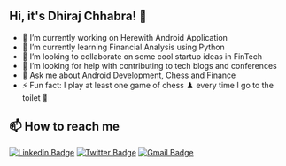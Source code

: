## Hi, it's Dhiraj Chhabra! 👋

- 🔭 I’m currently working on Herewith Android Application
- 🌱 I’m currently learning Financial Analysis using Python
- 👯 I’m looking to collaborate on some cool startup ideas in FinTech
- 🤔 I’m looking for help with contributing to tech blogs and conferences
- 💬 Ask me about Android Development, Chess and Finance
- ⚡ Fun fact: I play at least one game of chess ♟️ every time I go to the toilet 🚽

## 📫 How to reach me

[![Linkedin Badge](https://img.shields.io/badge/-DhirajChhabra-blue?style=social&logo=Linkedin&logoColor=blue&link=https://www.linkedin.com/in/chhabra-dhiraj/)](https://www.linkedin.com/in/chhabra-dhiraj/)
[![Twitter Badge](http://img.shields.io/badge/-@dhiraj_c_97-1ca0f1?style=social&logo=twitter&logoColor=blue&link=https://twitter.com/dhiraj_c_97)](https://twitter.com/dhiraj_c_97)
[![Gmail Badge](https://img.shields.io/badge/-Gmail-c14438?style=social&logo=Gmail&logoColor=red&link=mailto:dhiraj.chhabra.g@gmail.com)](mailto:dhiraj.chhabra.g@gmail.com)
